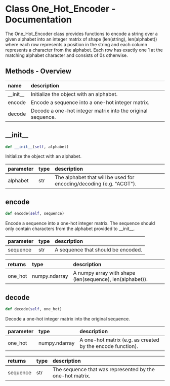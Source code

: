 # Class One_Hot_Encoder - Documentation

The One_Hot_Encoder class provides functions to encode a string over a given alphabet into an integer matrix of shape (len(string), len(alphabet)) where each row represents a position in the string and each column represents a character from the alphabet. Each row has exactly one 1 at the matching alphabet character and consists of 0s otherwise.

## Methods - Overview

| name | description |
|:-|:-|
| \_\_init\_\_ | Initialize the object with an alphabet. |
| encode | Encode a sequence into a one-hot integer matrix. |
| decode | Decode a one-hot integer matrix into the original sequence. |
## \_\_init\_\_

``` python
def __init__(self, alphabet)
```
Initialize the object with an alphabet. 

| parameter | type | description |
|:-|:-|:-|
| alphabet | str | The alphabet that will be used for encoding/decoding (e.g. "ACGT"). |
## encode

``` python
def encode(self, sequence)
```
Encode a sequence into a one-hot integer matrix.  The sequence should only contain characters from the alphabet provided to \_\_init\_\_. 

| parameter | type | description |
|:-|:-|:-|
| sequence | str | A sequence that should be encoded. |

| returns | type | description |
|:-|:-|:-|
| one_hot | numpy.ndarray | A numpy array with shape (len(sequence), len(alphabet)). |
## decode

``` python
def decode(self, one_hot)
```
Decode a one-hot integer matrix into the original sequence. 

| parameter | type | description |
|:-|:-|:-|
| one_hot | numpy.ndarray | A one-hot matrix (e.g. as created by the encode function). |

| returns | type | description |
|:-|:-|:-|
| sequence | str | The sequence that was represented by the one-hot matrix. |

